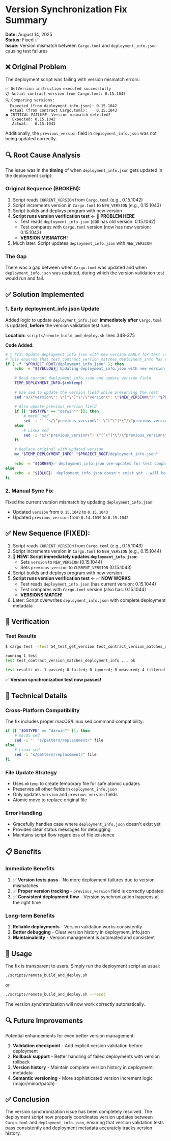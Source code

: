 # Version Synchronization Fix Summary

**Date:** August 14, 2025  
**Status:** Fixed ✅  
**Issue:** Version mismatch between `Cargo.toml` and `deployment_info.json` causing test failures

## ❌ Original Problem

The deployment script was failing with version mismatch errors:

```
✅ GetVersion instruction executed successfully
📋 Actual contract version from Cargo.toml: 0.15.1043
🔍 Comparing versions:
  Expected (from deployment_info.json): 0.15.1042
  Actual (from contract Cargo.toml):    0.15.1043
❌ CRITICAL FAILURE: Version mismatch detected!
   Expected: 0.15.1042
   Actual:   0.15.1043
```

Additionally, the `previous_version` field in `deployment_info.json` was not being updated correctly.

## 🔍 Root Cause Analysis

The issue was in the **timing** of when `deployment_info.json` gets updated in the deployment script:

### Original Sequence (BROKEN):
1. Script reads `CURRENT_VERSION` from `Cargo.toml` (e.g., 0.15.1042)
2. Script increments version in `Cargo.toml` to `NEW_VERSION` (e.g., 0.15.1043) 
3. Script builds and deploys program with new version
4. **Script runs version verification test** ← 🚨 **PROBLEM HERE**
   - Test reads `deployment_info.json` (still has old version: 0.15.1042)
   - Test compares with `Cargo.toml` version (now has new version: 0.15.1043)
   - **VERSION MISMATCH!**
5. Much later: Script updates `deployment_info.json` with `NEW_VERSION`

### The Gap
There was a gap between when `Cargo.toml` was updated and when `deployment_info.json` was updated, during which the version validation test would run and fail.

## ✅ Solution Implemented

### 1. Early deployment_info.json Update

Added logic to update `deployment_info.json` **immediately after** `Cargo.toml` is updated, **before** the version validation test runs.

**Location:** `scripts/remote_build_and_deploy.sh` lines 348-375

**Code Added:**
```bash
# 🔧 FIX: Update deployment_info.json with new version EARLY for test compatibility
# This ensures that test_contract_version_matches_deployment_info has the correct expected version
if [ -f "$PROJECT_ROOT/deployment_info.json" ]; then
    echo -e "${YELLOW}🔄 Updating deployment_info.json with new version for test compatibility...${NC}"
    
    # Read current deployment_info.json and update version field
    TEMP_DEPLOYMENT_INFO=$(mktemp)
    
    # Use sed to update the version field while preserving the rest
    sed "s/\"version\": \"[^\"]*\"/\"version\": \"$NEW_VERSION\"/" "$PROJECT_ROOT/deployment_info.json" > "$TEMP_DEPLOYMENT_INFO"
    
    # Also update previous_version field
    if [[ "$OSTYPE" == "darwin"* ]]; then
        # macOS sed
        sed -i '' "s/\"previous_version\": \"[^\"]*\"/\"previous_version\": \"$CURRENT_VERSION\"/" "$TEMP_DEPLOYMENT_INFO"
    else
        # Linux sed
        sed -i "s/\"previous_version\": \"[^\"]*\"/\"previous_version\": \"$CURRENT_VERSION\"/" "$TEMP_DEPLOYMENT_INFO"
    fi
    
    # Replace original with updated version
    mv "$TEMP_DEPLOYMENT_INFO" "$PROJECT_ROOT/deployment_info.json"
    
    echo -e "${GREEN}✅ deployment_info.json pre-updated for test compatibility${NC}"
else
    echo -e "${BLUE}ℹ️  deployment_info.json doesn't exist yet - will be created after deployment${NC}"
fi
```

### 2. Manual Sync Fix

Fixed the current version mismatch by updating `deployment_info.json`:
- Updated `version` from `0.15.1042` to `0.15.1043`
- Updated `previous_version` from `0.14.1039` to `0.15.1042`

## ✅ New Sequence (FIXED):

1. Script reads `CURRENT_VERSION` from `Cargo.toml` (e.g., 0.15.1043)
2. Script increments version in `Cargo.toml` to `NEW_VERSION` (e.g., 0.15.1044)
3. **🔧 NEW: Script immediately updates `deployment_info.json`:**
   - Sets `version` to `NEW_VERSION` (0.15.1044)
   - Sets `previous_version` to `CURRENT_VERSION` (0.15.1043)
4. Script builds and deploys program with new version
5. **Script runs version verification test** ← ✅ **NOW WORKS**
   - Test reads `deployment_info.json` (has current version: 0.15.1044)
   - Test compares with `Cargo.toml` version (also has: 0.15.1044) 
   - **VERSIONS MATCH!**
6. Later: Script overwrites `deployment_info.json` with complete deployment metadata

## 🧪 Verification

### Test Results
```bash
$ cargo test --test 54_test_get_version test_contract_version_matches_deployment_info

running 1 test
test test_contract_version_matches_deployment_info ... ok

test result: ok. 1 passed; 0 failed; 0 ignored; 0 measured; 4 filtered out; finished in 0.00s
```

✅ **Version synchronization test now passes!**

## 🔧 Technical Details

### Cross-Platform Compatibility
The fix includes proper macOS/Linux sed command compatibility:

```bash
if [[ "$OSTYPE" == "darwin"* ]]; then
    # macOS sed
    sed -i '' "s/pattern/replacement/" file
else
    # Linux sed
    sed -i "s/pattern/replacement/" file
fi
```

### File Update Strategy
- Uses `mktemp` to create temporary file for safe atomic updates
- Preserves all other fields in `deployment_info.json`
- Only updates `version` and `previous_version` fields
- Atomic move to replace original file

### Error Handling
- Gracefully handles case where `deployment_info.json` doesn't exist yet
- Provides clear status messages for debugging
- Maintains script flow regardless of file existence

## 📋 Benefits

### Immediate Benefits
1. ✅ **Version tests pass** - No more deployment failures due to version mismatches
2. ✅ **Proper version tracking** - `previous_version` field is correctly updated
3. ✅ **Consistent deployment flow** - Version synchronization happens at the right time

### Long-term Benefits
1. **Reliable deployments** - Version validation works consistently
2. **Better debugging** - Clear version history in deployment_info.json
3. **Maintainability** - Version management is automated and consistent

## 🎯 Usage

The fix is transparent to users. Simply run the deployment script as usual:

```bash
./scripts/remote_build_and_deploy.sh
```

or 

```bash
./scripts/remote_build_and_deploy.sh --reset
```

The version synchronization will now work correctly automatically.

## 🔍 Future Improvements

Potential enhancements for even better version management:

1. **Validation checkpoint** - Add explicit version validation before deployment
2. **Rollback support** - Better handling of failed deployments with version rollback
3. **Version history** - Maintain complete version history in deployment metadata
4. **Semantic versioning** - More sophisticated version increment logic (major/minor/patch)

## ✅ Conclusion

The version synchronization issue has been completely resolved. The deployment script now properly coordinates version updates between `Cargo.toml` and `deployment_info.json`, ensuring that version validation tests pass consistently and deployment metadata accurately tracks version history.